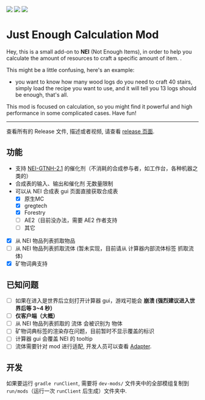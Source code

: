 [![][1]][3] [![][2]][3] [![][4]][5]

# Just Enough Calculation Mod

Hey, this is a small add-on to **NEI** (Not Enough Items), in
order to help you calculate the amount of resources to craft a specific amount of item. .

This might be a little confusing, here's an example:

- you want to know how many wood logs do you need to craft 40 stairs, simply load the recipe you want to use, and it will
tell you 13 logs should be enough, that's all. 

This mod is focused on calculation, so you might find it powerful and high performance in some complicated cases. Have fun!

---

查看所有的 Release 文件, 描述或者视频, 请查看 [release 页面](https://minecraft.curseforge.com/projects/just-enough-calculation).

## 功能

- 支持 [NEI-GTNH-2.1](https://github.com/GTNewHorizons/NotEnoughItems) 的催化剂（不消耗的合成参与者，如工作台，各种机器之类的）
- 合成表的输入、输出和催化剂 无数量限制
- 可以从 NEI 合成表 gui 页面直接获取合成表
  - [x] 原生MC
  - [x] gregtech
  - [x] Forestry
  - [ ] AE2（目前没办法，需要 AE2 作者支持
  - [ ] 其它
- [x] 从 NEI 物品列表抓取物品
- [ ] 从 NEI 物品列表抓取流体 (暂未实现，目前请从 计算器内部流体标签 抓取流体)
- [x] 矿物词典支持

## 已知问题

- [ ] 如果在进入是世界后立刻打开计算器 gui，游戏可能会 **崩溃 (强烈建议进入世界后等 3~4 秒）**
- [ ] **仅客户端（大概）**
- [ ] 从 NEI 物品列表抓取的 流体 会被识别为 物体
- [ ] 矿物词典标签的渲染存在问题，目前暂时不显示覆盖的标识
- [ ] 计算器 gui 会覆盖 NEI 的 tooltip
- [ ] 流体需要针对 mod 进行适配, 开发人员可以查看 [Adapter](./src/main/java/me/towdium/jecalculation/nei/Adapter.java).

## 开发

如果要运行 `gradle runClient`, 需要将 `dev-mods/` 文件夹中的全部模组复制到 `run/mods`（运行一次 `runClient` 后生成）文件夹中.

[1]: http://cf.way2muchnoise.eu/full_just-enough-calculation_downloads.svg

[2]: http://cf.way2muchnoise.eu/versions/just-enough-calculation.svg

[3]: https://minecraft.curseforge.com/projects/just-enough-calculation

[4]: https://img.shields.io/discord/517485644163973120.svg?logo=discord

[5]: https://discord.gg/M3fNfTW

